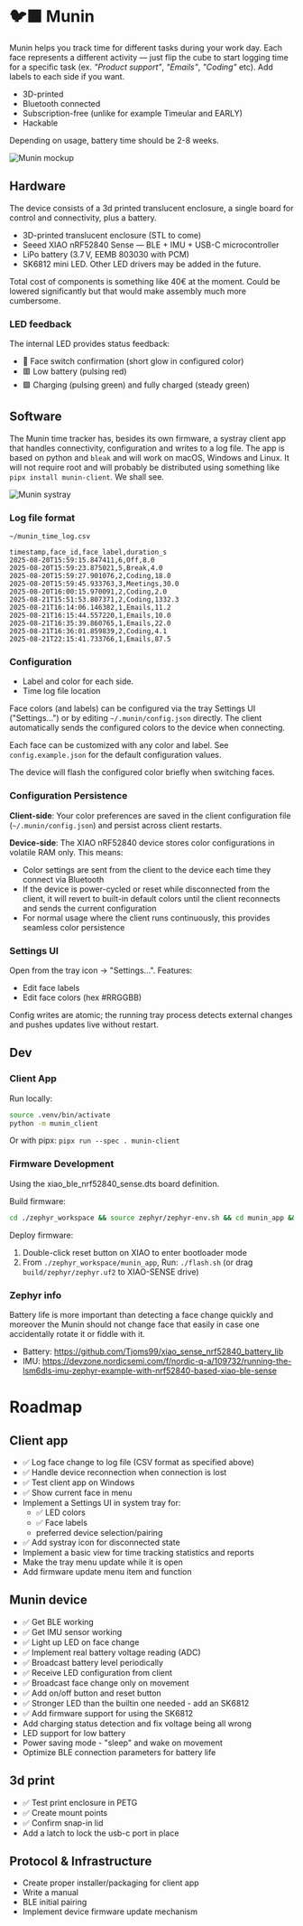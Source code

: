 # 🐦‍⬛ Munin

Munin helps you track time for different tasks during your work day. Each face represents a different activity — just flip the cube to start logging time for a specific task (ex. _"Product support"_, _"Emails"_, _"Coding"_ etc). Add labels to each side if you want.

- 3D-printed
- Bluetooth connected
- Subscription-free (unlike for example Timeular and EARLY)
- Hackable

Depending on usage, battery time should be 2-8 weeks.

![Munin mockup](munin-mockup.png)

## Hardware

The device consists of a 3d printed translucent enclosure, a single board for control and connectivity, plus a battery.

- 3D-printed translucent enclosure (STL to come)
- Seeed XIAO nRF52840 Sense — BLE + IMU + USB-C microcontroller
- LiPo battery (3.7 V, EEMB 803030 with PCM)
- SK6812 mini LED. Other LED drivers may be added in the future.

Total cost of components is something like 40€ at the moment. Could be lowered significantly but that would make assembly much more cumbersome.

### LED feedback

The internal LED provides status feedback:

- :rainbow: Face switch confirmation (short glow in configured color)
- :red_square: Low battery (pulsing red)
- :green_square: Charging (pulsing green) and fully charged (steady green)

## Software

The Munin time tracker has, besides its own firmware, a systray client app that handles connectivity, configuration and writes to a log file. The app is based on python and `bleak` and will work on macOS, Windows and Linux. It will not require root and will probably be distributed using something like `pipx install munin-client`. We shall see.

![Munin systray](systray_screenshot.png)

### Log file format

`~/munin_time_log.csv`

```
timestamp,face_id,face_label,duration_s
2025-08-20T15:59:15.847411,6,Off,8.0
2025-08-20T15:59:23.875021,5,Break,4.0
2025-08-20T15:59:27.901076,2,Coding,18.0
2025-08-20T15:59:45.933763,3,Meetings,30.0
2025-08-20T16:00:15.970091,2,Coding,2.0
2025-08-21T15:51:53.807371,2,Coding,1332.3
2025-08-21T16:14:06.146382,1,Emails,11.2
2025-08-21T16:15:44.557220,1,Emails,10.0
2025-08-21T16:35:39.860765,1,Emails,22.0
2025-08-21T16:36:01.859839,2,Coding,4.1
2025-08-21T22:15:41.733766,1,Emails,87.5
```

### Configuration

- Label and color for each side.
- Time log file location

Face colors (and labels) can be configured via the tray Settings UI ("Settings…") or by editing `~/.munin/config.json` directly. The client automatically sends the configured colors to the device when connecting.

Each face can be customized with any color and label. See `config.example.json` for the default configuration values.

The device will flash the configured color briefly when switching faces.

### Configuration Persistence

**Client-side**: Your color preferences are saved in the client configuration file (`~/.munin/config.json`) and persist across client restarts.

**Device-side**: The XIAO nRF52840 device stores color configurations in volatile RAM only. This means:
- Color settings are sent from the client to the device each time they connect via Bluetooth
- If the device is power-cycled or reset while disconnected from the client, it will revert to built-in default colors until the client reconnects and sends the current configuration
- For normal usage where the client runs continuously, this provides seamless color persistence

### Settings UI

Open from the tray icon → "Settings…". Features:

- Edit face labels
- Edit face colors (hex #RRGGBB)
  

Config writes are atomic; the running tray process detects external changes and pushes updates live without restart.

## Dev

### Client App

Run locally:
```bash
source .venv/bin/activate
python -m munin_client
```

Or with pipx:
`pipx run --spec . munin-client`

### Firmware Development

Using the xiao_ble_nrf52840_sense.dts board definition.

Build firmware:
```bash
cd ./zephyr_workspace && source zephyr/zephyr-env.sh && cd munin_app && west build -p always -b xiao_ble/nrf52840/sense .
```

Deploy firmware:
1. Double-click reset button on XIAO to enter bootloader mode
2. From `./zephyr_workspace/munin_app`, Run: `./flash.sh` (or drag `build/zephyr/zephyr.uf2` to XIAO-SENSE drive)

### Zephyr info 

Battery life is more important than detecting a face change quickly and moreover the Munin should not change face that easily in case one accidentally rotate it or fiddle with it.

* Battery: https://github.com/Tjoms99/xiao_sense_nrf52840_battery_lib
* IMU: https://devzone.nordicsemi.com/f/nordic-q-a/109732/running-the-lsm6dls-imu-zephyr-example-with-nrf52840-based-xiao-ble-sense


# Roadmap

## Client app

- ✅ Log face change to log file (CSV format as specified above) 
- ✅ Handle device reconnection when connection is lost 
- ✅ Test client app on Windows
- ✅ Show current face in menu
- Implement a Settings UI in system tray for:
  - ✅ LED colors
  - ✅ Face labels
  - preferred device selection/pairing
- ✅ Add systray icon for disconnected state
- Implement a basic view for time tracking statistics and reports
- Make the tray menu update while it is open
- Add firmware update menu item and function

## Munin device

- ✅ Get BLE working
- ✅ Get IMU sensor working
- ✅ Light up LED on face change 
- ✅ Implement real battery voltage reading (ADC)
- ✅ Broadcast battery level periodically
- ✅ Receive LED configuration from client 
- ✅ Broadcast face change only on movement
- ✅ Add on/off button and reset button
- ✅ Stronger LED than the builtin one needed - add an SK6812
- ✅ Add firmware support for using the SK6812
- Add charging status detection and fix voltage being all wrong 
- LED support for low battery
- Power saving mode - "sleep" and wake on movement
- Optimize BLE connection parameters for battery life

## 3d print
- ✅ Test print enclosure in PETG
- ✅ Create mount points
- ✅ Confirm snap-in lid
- Add a latch to lock the usb-c port in place

## Protocol & Infrastructure

- Create proper installer/packaging for client app
- Write a manual
- BLE initial pairing
- Implement device firmware update mechanism


